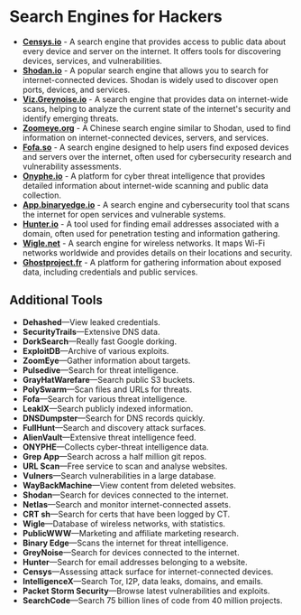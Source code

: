 # Search Engines for Hackers

- **[Censys.io](https://censys.io)** - A search engine that provides access to public data about every device and server on the internet. It offers tools for discovering devices, services, and vulnerabilities.
- **[Shodan.io](https://www.shodan.io)** - A popular search engine that allows you to search for internet-connected devices. Shodan is widely used to discover open ports, devices, and services.
- **[Viz.Greynoise.io](https://viz.greynoise.io/table)** - A search engine that provides data on internet-wide scans, helping to analyze the current state of the internet's security and identify emerging threats.
- **[Zoomeye.org](https://www.zoomeye.org)** - A Chinese search engine similar to Shodan, used to find information on internet-connected devices, servers, and services.
- **[Fofa.so](https://www.fofa.so)** - A search engine designed to help users find exposed devices and servers over the internet, often used for cybersecurity research and vulnerability assessments.
- **[Onyphe.io](https://www.onyphe.io)** - A platform for cyber threat intelligence that provides detailed information about internet-wide scanning and public data collection.
- **[App.binaryedge.io](https://app.binaryedge.io)** - A search engine and cybersecurity tool that scans the internet for open services and vulnerable systems.
- **[Hunter.io](https://hunter.io)** - A tool used for finding email addresses associated with a domain, often used for penetration testing and information gathering.
- **[Wigle.net](https://wigle.net)** - A search engine for wireless networks. It maps Wi-Fi networks worldwide and provides details on their locations and security.
- **[Ghostproject.fr](https://www.ghostproject.fr)** - A platform for gathering information about exposed data, including credentials and public services.

## Additional Tools

- **Dehashed**—View leaked credentials.
- **SecurityTrails**—Extensive DNS data.
- **DorkSearch**—Really fast Google dorking.
- **ExploitDB**—Archive of various exploits.
- **ZoomEye**—Gather information about targets.
- **Pulsedive**—Search for threat intelligence.
- **GrayHatWarefare**—Search public S3 buckets.
- **PolySwarm**—Scan files and URLs for threats.
- **Fofa**—Search for various threat intelligence.
- **LeakIX**—Search publicly indexed information.
- **DNSDumpster**—Search for DNS records quickly.
- **FullHunt**—Search and discovery attack surfaces.
- **AlienVault**—Extensive threat intelligence feed.
- **ONYPHE**—Collects cyber-threat intelligence data.
- **Grep App**—Search across a half million git repos.
- **URL Scan**—Free service to scan and analyse websites.
- **Vulners**—Search vulnerabilities in a large database.
- **WayBackMachine**—View content from deleted websites.
- **Shodan**—Search for devices connected to the internet.
- **Netlas**—Search and monitor internet-connected assets.
- **CRT sh**—Search for certs that have been logged by CT.
- **Wigle**—Database of wireless networks, with statistics.
- **PublicWWW**—Marketing and affiliate marketing research.
- **Binary Edge**—Scans the internet for threat intelligence.
- **GreyNoise**—Search for devices connected to the internet.
- **Hunter**—Search for email addresses belonging to a website.
- **Censys**—Assessing attack surface for internet-connected devices.
- **IntelligenceX**—Search Tor, I2P, data leaks, domains, and emails.
- **Packet Storm Security**—Browse latest vulnerabilities and exploits.
- **SearchCode**—Search 75 billion lines of code from 40 million projects.
